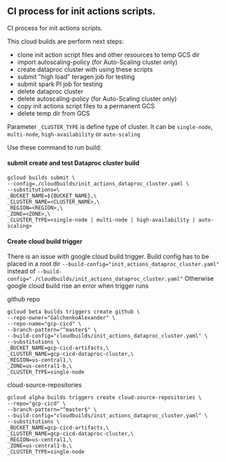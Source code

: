 ## CI process for init actions scripts.
CI process for init actions scripts.

This cloud builds are perform next steps:
- clone init action script files and other resources to temp GCS dir
- import autoscaling-policy (for Auto-Scaling cluster only)
- create dataproc cluster with using these scripts
- submit "high load" teragen job for testing
- submit spark PI job for testing
- delete dataproc cluster
- delete autoscaling-policy (for Auto-Scaling cluster only)
- copy init actions script files to a permanent GCS
- delete temp dir from GCS 

Parameter `_CLUSTER_TYPE` is define type of cluster. It can be `single-node`, `multi-node`, `high-availability` or `auto-scaling`

Use these command to run build:

#### submit create and test Dataproc cluster build
```
gcloud builds submit \
--config=./cloudbuilds/init_actions_dataproc_cluster.yaml \
--substitutions=\
_BUCKET_NAME=${BUCKET_NAME},\
_CLUSTER_NAME=<CLUSTER_NAME>,\
_REGION=<REGION>,\
_ZONE=<ZONE>,\
_CLUSTER_TYPE=<single-node | multi-node | high-availability | auto-scaling>
```

#### Create cloud build trigger
There is an issue with google cloud build trigger. Build config has to be placed in a root dir `--build-config="init_actions_dataproc_cluster.yaml"` instead of `--build-config="./cloudbuilds/init_actions_dataproc_cluster.yaml"`
Otherwise google cloud build rise an error when trigger runs

github repo
```
gcloud beta builds triggers create github \
--repo-owner="GalchenkoAlexander" \
--repo-name="gcp-cicd" \
--branch-pattern="^master$" \
--build-config="cloudbuilds/init_actions_dataproc_cluster.yaml" \
--substitutions \
_BUCKET_NAME=gcp-cicd-artifacts,\
_CLUSTER_NAME=gcp-cicd-dataproc-cluster,\
_REGION=us-central1,\
_ZONE=us-central1-b,\
_CLUSTER_TYPE=single-node
```

cloud-source-repositories
```
gcloud alpha builds triggers create cloud-source-repositories \
--repo="gcp-cicd" \
--branch-pattern="^master$" \
--build-config="cloudbuilds/init_actions_dataproc_cluster.yaml" \
--substitutions \
_BUCKET_NAME=gcp-cicd-artifacts,\
_CLUSTER_NAME=gcp-cicd-dataproc-cluster,\
_REGION=us-central1,\
_ZONE=us-central1-b,\
_CLUSTER_TYPE=single-node
```